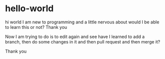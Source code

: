 # hello-world
hi world
I am new to programming and a little nervous about would I be able to learn this or not? 
Thank you 

Now I am trying to do is to edit again and see have I learned to add a branch, then do some changes in it and then pull request and then merge it? 

Thank you 
